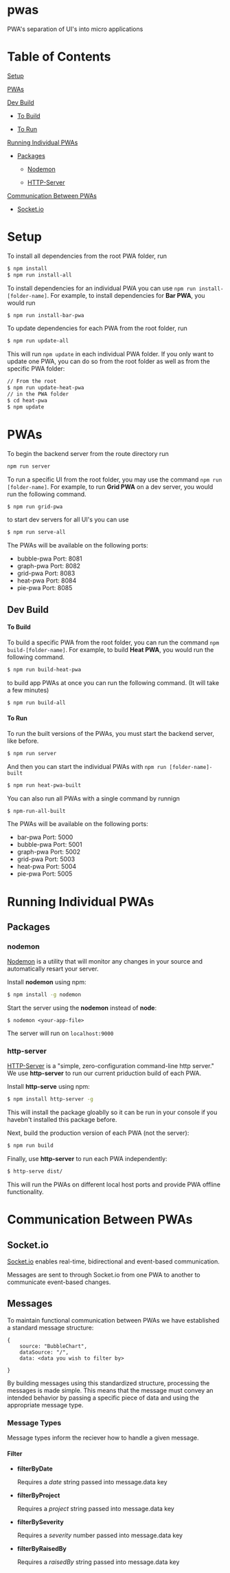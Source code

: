 # pwas

PWA's separation of UI's into micro applications

# Table of Contents

[Setup](https://github.com/EikosPartners/pwas/blob/master/README.md#setup)

[PWAs](https://github.com/EikosPartners/pwas/blob/master/README.md#pwas)

[Dev Build](https://github.com/EikosPartners/pwas/blob/master/README.md#dev-build)

- [To Build](https://github.com/EikosPartners/pwas/blob/master/README.md#to-build)
    
- [To Run](https://github.com/EikosPartners/pwas/blob/master/README.md#to-run)
  
[Running Individual PWAs](https://github.com/EikosPartners/pwas/blob/master/README.md#running-individual-pwas)

- [Packages](https://github.com/EikosPartners/pwas/blob/master/README.md#packages)

    - [Nodemon](https://github.com/EikosPartners/pwas/blob/master/README.md#nodemon)
    
    - [HTTP-Server](https://github.com/EikosPartners/pwas/blob/master/README.md#http-server)
 
[Communication Between PWAs](https://github.com/EikosPartners/pwas/blob/master/README.md#communication-between-pwas)

- [Socket.io](https://github.com/EikosPartners/pwas/blob/master/README.md#socket.io)



# Setup

To install all dependencies from the root PWA folder, run

```bash
$ npm install
$ npm run install-all
```

To install dependencies for an individual PWA you can use `npm run install-[folder-name]`. For example, to install dependencies for **Bar PWA**, you would run

```bash
$ npm run install-bar-pwa
```

To update dependencies for each PWA from the root folder, run

```bash
$ npm run update-all
```
This will run `npm update` in each individual PWA folder. If you only want to update one PWA, you can do so from the root folder as well as from the specific PWA folder:

```bash
// From the root
$ npm run update-heat-pwa
// in the PWA folder
$ cd heat-pwa
$ npm update
```


# PWAs

To begin the backend server from the route directory run

```bash
npm run server
```

To run a specific UI from the root folder, you may use the command `npm run [folder-name]`. For example, to run **Grid PWA** on a dev server, you would run the following command.

```bash
$ npm run grid-pwa
```

to start dev servers for all UI's you can use

```bash
$ npm run serve-all
```

The PWAs will be available on the following ports:

- bubble-pwa Port: 8081
- graph-pwa Port: 8082
- grid-pwa Port: 8083
- heat-pwa Port: 8084
- pie-pwa Port: 8085

## Dev Build

#### To Build

To build a specific PWA from the root folder, you can run
the command `npm build-[folder-name]`. For example, to build **Heat PWA**, you would run the following command.

```bash
$ npm run build-heat-pwa
```

to build app PWAs at once you can run the following command. (It will take a few minutes)

```bash
$ npm run build-all
```

#### To Run

To run the built versions of the PWAs, you must start the backend server, like before.

```bash
$ npm run server
```

And then you can start the individual PWAs with `npm run [folder-name]-built`

```bash
$ npm run heat-pwa-built
```

You can also run all PWAs with a single command by runnign

```bash
$ npm-run-all-built
```

The PWAs will be available on the following ports:

- bar-pwa Port: 5000
- bubble-pwa Port: 5001
- graph-pwa Port: 5002
- grid-pwa Port: 5003
- heat-pwa Port: 5004
- pie-pwa Port: 5005

# Running Individual PWAs

## Packages

### nodemon

[Nodemon](https://nodemon.io/) is a utility that will monitor any changes in your source and automatically resart your server.

Install **nodemon** using npm:

```bash
$ npm install -g nodemon
```

Start the server using the **nodemon** instead of **node**:

```
$ nodemon <your-app-file>
```

The server will run on `localhost:9000`

### http-server

[HTTP-Server](https://www.npmjs.com/package/http-server) is a "simple, zero-configuration command-line http server." We use **http-server** to run our current priduction build of each PWA.

Install **http-serve** using npm:

```bash
$ npm install http-server -g
```

This will install the package gloablly so it can be run in your console if you havebn't installed this package before.

Next, build the production version of each PWA (not the server):

```bash
$ npm run build
```

Finally, use **http-server** to run each PWA independently:

```bash
$ http-serve dist/
```

This will run the PWAs on different local host ports and provide PWA offline functionality.

# Communication Between PWAs


## Socket.io

[Socket.io](https://socket.io/) enables real-time, bidirectional and event-based communication.

Messages are sent to through Socket.io from one PWA to another to communicate event-based changes.

## Messages 

To maintain functional communication between PWAs we have established a standard message structure:

```
{
    source: "BubbleChart",
    dataSource: "/",
    data: <data you wish to filter by>

}
```
By building messages using this standardized structure, processing the messages is made simple. This means that the message must convey an intended behavior by passing a specific piece of data and using the appropriate message type.

### Message Types

Message types inform the reciever how to handle a given message. 

#### Filter

- **filterByDate**

    Requires a *date* string passed into message.data key

- **filterByProject**

    Requires a *project* string passed into message.data key

- **filterBySeverity**

    Requires a *severity* number passed into message.data key

- **filterByRaisedBy**

    Requires a *raisedBy* string passed into message.data key



